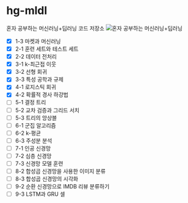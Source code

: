 # hg-mldl
혼자 공부하는 머신러닝+딥러닝 코드 저장소
![혼자 공부하는 머신러닝+딥러닝](https://github.com/rickiepark/hg-mldl/raw/master/cover.png)
- [x] 1-3 마켓과 머신러닝
- [x] 2-1 훈련 세트와 테스트 세트
- [x] 2-2 데이터 전처리
- [x] 3-1 k-최근접 이웃
- [x] 3-2 선형 회귀
- [x] 3-3 특성 공학과 규제 
- [x] 4-1 로지스틱 회귀
- [x] 4-2 확률적 경사 하강법
- [ ] 5-1 결정 트리
- [ ] 5-2 교차 검증과 그리드 서치
- [ ] 5-3 트리의 앙상블
- [ ] 6-1 군집 알고리즘
- [ ] 6-2 k-평균
- [ ] 6-3 주성분 분석
- [ ] 7-1 인공 신경망
- [ ] 7-2 심층 신경망
- [ ] 7-3 신경망 모델 훈련
- [ ] 8-2 합성곱 신경망을 사용한 이미지 분류
- [ ] 8-3 합성곱 신경망의 시각화
- [ ] 9-2 순환 신경망으로 IMDB 리뷰 분류하기
- [ ] 9-3 LSTM과 GRU 셀
